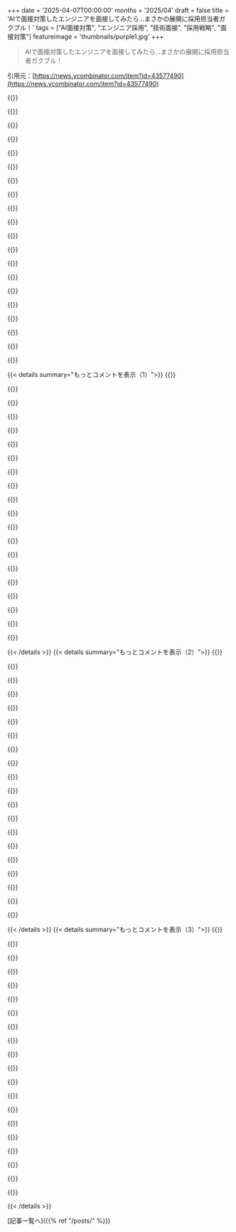 +++
date = '2025-04-07T00:00:00'
months = '2025/04'
draft = false
title = 'AIで面接対策したエンジニアを面接してみたら…まさかの展開に採用担当者ガクブル！'
tags = ["AI面接対策", "エンジニア採用", "技術面接", "採用戦略", "面接対策"]
featureimage = 'thumbnails/purple1.jpg'
+++

> AIで面接対策したエンジニアを面接してみたら…まさかの展開に採用担当者ガクブル！

引用元：[https://news.ycombinator.com/item?id=43577490](https://news.ycombinator.com/item?id=43577490)

{{<matomeQuote body="この記事で使われてる「怖い」って言葉が引っかかるんだよねー。<br>マジで採用って怖いじゃん？コストもヤバいし。クビにするのも大変だし、訴えられるリスクもあるし。ヤバい奴雇って、会社のシステム触らせて、情報持ち出されたら目も当てられないし。でも、やらざるを得ないんだよね。<br>ただ、AIが出てきても、そういう状況ってマジで変わってないと思うんだわ。みんな何百年も前から経歴詐称してるし。AI使いこなしてる候補者が増えたら、面接とかも10年前みたいに戻るんじゃない？対面でガッツリ話して、ホワイトボードでコーディングさせるみたいな。そしたら、この5年くらいで当たり前になったものが、また変わってくるかもね。<br><br>・また出張面接とか増えそう。<br>・コミュ障とか、発達障害っぽい人は、また頑張ってコミュ力上げなきゃいけなくなる。<br>・あと、みんなスーツ買おうぜ。<br><br>会社は、採用チームの飛行機代とか、会議室レンタル代に1300～1500ドルくらい出すの、マジで検討した方がいいと思う。ヘンな奴雇って、半年で5万ドル損するより、絶対マシだって。" userName="no-dr-onboard" createdAt="2025-04-07T19:10:51" color="#ff33a1">}}

{{<matomeQuote body="＞　- And yeah、 you guys、 it’s time to buy a suit.”<br><br>他の人も言ってるけど、IT業界で働いてる？俺が見てきた感じだと、部長とかVPでもTシャツで面接してくるのが普通だよ。ジーンズで仕事してるし。むしろ、スーツ着てる人には偏見があると思う。「こいつ、絶対エンジニアじゃない。スーツ着てるし」みたいな。<br><br>だから、テック企業で服装規定がマジで変わらない限り、スーツ着ていくのはマジでオススメしない。" userName="jaredklewis" createdAt="2025-04-07T20:44:15" color="">}}

{{<matomeQuote body="昔、Microsoftの面接にスーツ着て行ったら落とされたことあるわー（90年代だけど）。向こうもわざわざ言ってたし。" userName="ChrisMarshallNY" createdAt="2025-04-08T09:24:08" color="">}}

{{<matomeQuote body="マジそれな。Apple Storeのバイト面接に襟付きシャツ着て行ったら落とされたことあるわ（事前に「フォーマルな格好はしないで」って言われてたのに）。「うちのノリじゃない」って言われたし。マジで差別だと思った。" userName="mathgeek" createdAt="2025-04-08T13:43:04" color="">}}

{{<matomeQuote body="いや、フォーマルな格好はしないでって言われてたなら、それは差別じゃなくて、指示に従ってないだけじゃない？もし、スーツ着てこいって言われた面接にジーンズとポロシャツで行ったら、俺も落とされると思うわ。" userName="noirbot" createdAt="2025-04-08T14:09:35" color="">}}

{{<matomeQuote body="つまり、IT業界はスーツを排除したけど、面接で服装で人を判断したいって気持ちは残ったってこと？<br><br>マジ最高じゃん？　/S" userName="michaelt" createdAt="2025-04-08T10:30:12" color="">}}

{{<matomeQuote body="逆スノビズムって、奴隷道徳みたいなもんだよね。高い基準を、意図的で不寛容で、中途半端なものをありがたがる歪んだ鏡に変えちゃうんだ。<br><br>少なくとも、スーツを求めるのは、美的にも人間的にも価値のあるものを求めてる。逆スノビズムは、服装を悪く、そしてそれ以下にすることを求めるんだ。" userName="lo_zamoyski" createdAt="2025-04-08T13:16:53" color="">}}

{{<matomeQuote body="スーツがTシャツとジーンズより「美的」で「尊厳がある」って言う根拠を教えてくれよ。" userName="yks" createdAt="2025-04-08T13:49:06" color="">}}

{{<matomeQuote body="マジで、真に受けない方がいいよ。IT業界でスーツ着てたら浮くって（マネジメント職でも）。IT業界は「スーツ着なくてもスーツ着てる奴らと同じくらいの給料もらえる」ってことを最初にやったんだから。自分らしくいればいいんだよ。" userName="siva7" createdAt="2025-04-08T06:08:52" color="#785bff">}}

{{<matomeQuote body="俺が学んだのは、普段はスーツ着なくても、面接の時だけ着るってのもアリだってこと。第一印象は大事だし。スーツ着れるってわかれば、その後は短パンでも気にされなくなるかもね…だから、俺にもコミュ力あるのかも　:D" userName="_blk" createdAt="2025-04-08T07:03:03" color="">}}

{{<matomeQuote body="第一印象は大事だけど、上の人の言うこともわかるなー。スーツが逆効果になる場合もあるってことだよね。誰もスーツ着ない環境なら。" userName="tuvang" createdAt="2025-04-08T08:19:02" color="">}}

{{<matomeQuote body="それ信じるには証拠が欲しいな。ソーシャルなサインって、みんなが思ってる以上に強力なんだよね。面接官が無意識に自分と似た人を雇っちゃうのと同じでさ。スーツ着てった方が有利だと思うけどなー。hard-skillの職種だと効果は薄いかもだけど。" userName="roenxi" createdAt="2025-04-08T08:46:39" color="#45d325">}}

{{<matomeQuote body="第一印象は大事だけど、上の人の言うこともわかるなー。スーツが逆効果になる場合もあるってことだよね。<br>スーツにも色々あるし。サイズが合ってないとか、似合ってないとか、着てて落ち着かないならマイナスになるかも。でも、似合ってて、着心地も良いスーツなら、むしろプラスになるんじゃないかな。" userName="dagw" createdAt="2025-04-08T09:41:44" color="">}}

{{<matomeQuote body="開発の面接にスーツで来る人見ると、こう思うかなー。<br>(1) めっちゃ仕事に困ってるんだな。交渉で不利になるかも。<br>(2) スキルじゃなくて、見た目でアピールしたいの？<br>(3) 見た目ばっかり気にして、技術がおろそかになってるかも。<br>(4) “EnTeRpRiSe software” 開発者じゃないといいな。もしそうなら、チームに配属されませんように。もしチームに配属されても、次長は見た目じゃなくて、技術力で判断してくれますように。<br>先入観なしで接するけど、マネージャー候補って思っちゃうかも。エンジニアとしては、マイナスポイントだよね。" userName="zelphirkalt" createdAt="2025-04-08T15:37:07" color="#38d3d3">}}

{{<matomeQuote body="考え方が狭い気がするなー。差別的ってわけじゃないけど、その一歩手前って感じ。<br>見た目に気を遣いたいだけかもしれないじゃん？見た目が自信に繋がって、面接で良いパフォーマンスが出せるかもしれないし。<br>もし候補者が手入れされたヒゲで来たら「ヒゲに時間かけすぎ。ダメなプログラマーだ」って思う？思わないでしょ？<br>批判するつもりはないけど、techの考え方と真逆だよね。実力で判断されるべきで、それ以外は関係ないじゃん。そういう考え方が、女性やマイノリティに敵対的な環境を作るんだよ。北米の業界はエゴイスティックなだらしない人が多いことで知られてるけど、変わってきてると思ってた。" userName="amrocha" createdAt="2025-04-08T17:25:58" color="#45d325">}}

{{<matomeQuote body="＞見た目に気を遣いたいだけかもしれないじゃん？見た目が自信に繋がって、面接で良いパフォーマンスが出せるかもしれないし。<br>気に入るかどうかは別として、自信を持つためにスーツが必要な場合、それはその人について何かを物語ってる。それは彼らのスキルとは関係のない性格の癖かもしれないけど、そうでない場合も多い。自信を持つためにスーツを着る必要はないよね。<br>＞実力で判断されるべきで、それ以外は関係ないじゃん。そういう考え方が、女性やマイノリティに敵対的な環境を作るんだよ。<br>tech企業は「culture fit」を理由にどれくらいの頻度で差別する？誰かの性格への適合性は大きな争点になることがよくあるし、スーツを着ることは誰かの性格と選択の一部。絶対的な状態であるとは主張しないけど、必要以上に着飾ることは文化を理解していないことを意味するので、考慮する必要がある。" userName="Kirby64" createdAt="2025-04-08T18:05:13" color="">}}

{{<matomeQuote body="自分の言ってる事が差別的だって気づいてる？<br>「スーツを着る」を、プログラミングスキルと関係ないものに置き換えてみて。ドレスを着る。特定の話し方をする。年を取っている。<br>人のパフォーマンス以外のことで判断し始めたら、もう終わりだよ。人の個性は面接で伝わるもの。1時間一緒に作業すれば、その人がどんな人か大体わかるはず。スーツがあろうがなかろうが。" userName="amrocha" createdAt="2025-04-09T01:02:15" color="#785bff">}}

{{<matomeQuote body="基本的には、顧客対応がないならスーツは不要って感じだよね。清潔でちゃんとした服装なら十分。スーツや制服が必要なら、事前に言われるはずだし。" userName="drivingmenuts" createdAt="2025-04-07T21:48:13" color="">}}

{{<matomeQuote body="基本は、その職についてる人よりワンランク上の服装で行くことだよね。みんながパーカーと短パンなら、パンツを履く。みんなが襟付きポロシャツなら、ビジネスカジュアルにジャケットを羽織る、みたいな。逆に、場違いな格好で行くと、準備不足に見えちゃうし。スーツでhoodie shopに行ったら、リサーチ不足だと思われるよね。<br>スタートアップだと、スーツだけで落とされそうになった人もいるよ。第一印象で損しちゃうよね。" userName="sethammons" createdAt="2025-04-08T08:56:17" color="#ff5733">}}

{{<matomeQuote body="採用がそれほど変わらないっていうのは同意だけど、予測は的外れだと思うなー。<br>＞- people are probably going to have to fly out for interviews, again.<br>どこに飛ぶの？オフィスがない会社も多いじゃん。<br>＞- awkward and/or neurodivergent people are going to have to learn social skills again.<br>「neurodivergentな人は頑張れ」っていう、昔ながらの偏見だよね。<br>＞- And yeah, you guys, it's time to buy a suit.<br>スーツは30年前からtechじゃ時代遅れだよ。もっと時代遅れになってるし。ファッションはそう簡単じゃないんだよ。<br>contract-to-hireが増えるんじゃないかな。「コードを説明する」面接とか。業界全体が改善されるといいな。" userName="eikenberry" createdAt="2025-04-07T20:42:47" color="#785bff">}}

{{< details summary="もっとコメントを表示（1）">}}
{{<matomeQuote body="マジ偏見じゃん。採用は一番いい候補者を見つけること。もし他の３人と１時間会議室にいられないなら、君の技術が多少劣ってても、もっと合う人が100％いるってこと。仕事にはソフトスキルも必要だし、それって全然偏見じゃないと思うよ。" userName="donnachangstein" createdAt="2025-04-07T22:40:15" color="">}}

{{<matomeQuote body="＞採用は一番いい候補者を見つけること。もし他の３人と１時間会議室にいられないなら、君の技術が多少劣ってても、もっと合う人が100％いるってこと。<br>＞仕事にはソフトスキルも必要だし、それって全然偏見じゃないと思うよ。<br><br>全部、耳が聞こえない人とか、目が見えない人とか、体の不自由な人にも当てはまるよね。同じロジックをそういう人に使ってみなよ。差別訴訟で負けるのを楽しみにね。" userName="DaSHacka" createdAt="2025-04-08T08:03:43" color="#785bff">}}

{{<matomeQuote body="＞もし他の３人と１時間会議室にいられないなら、君の技術が多少劣ってても、もっと合う人が100％いるってこと。<br><br>そもそも、それが仕事内容だって決めつけてる？誰とも話さない、誰とも会議室にいない仕事だったら？<br>＞採用は一番いい候補者を見つけること。<br>じゃあ、LeetCodeって何なのさ？" userName="re-thc" createdAt="2025-04-08T05:45:07" color="">}}

{{<matomeQuote body="誰とも話さない仕事ならそれでいいじゃん。コーディングの仕事でも、データ構造の深い知識が要らないこともあるし。会社やプロジェクトによって違うんだから。<br>ソフトスキルとか、人とコミュニケーションを取る能力を否定してるわけじゃないよ。それに、別の視点から考えると、採用担当者は反社会的な人とか、マジで性格悪い人にどこまで配慮すべきなの？陰湿な裏切り者が、他の人から嫌われてるってだけで、採用で不利になるのはおかしい？" userName="motorest" createdAt="2025-04-08T05:58:39" color="#785bff">}}

{{<matomeQuote body="何百マイルも飛行機で移動したかもしれない人が、プレッシャーの中で会議室に座ってる状況でソフトスキルを測っても、普段の仕事とは違うと思う。そういう状況で実力が出せない優秀なエンジニアをたくさん見てきた。" userName="fzeroracer" createdAt="2025-04-08T06:16:01" color="#ff5c5c">}}

{{<matomeQuote body="＞何百マイルも飛行機で移動したかもしれない人が、プレッシャーの中で会議室に座ってる状況でソフトスキルを測っても、普段の仕事とは違うと思う。そういう状況で実力が出せない優秀なエンジニアをたくさん見てきた。<br><br>君が言ってるのは、採用方法の有効性についてだよね？ソフトスキルの価値や重要性を否定してるわけじゃないでしょ。<br>それに、プレッシャーの中で力を発揮できるのは大事なスキルだよ。もし他の人と一緒にいるとダメな候補者がいたら、同じ状況で力を発揮できる他の候補者がいるなら、その人を採用しないのは当然だと思うけど。" userName="motorest" createdAt="2025-04-08T11:40:34" color="#ff5733">}}

{{<matomeQuote body="演劇関係以外で、こんな面接する業界ないよ。シニアの人にプレッシャーの中で”ワークサンプル”を作らせるなんてありえない。話を聞いて、過去の仕事について深く掘り下げるだけ。<br>俺が今まで見てきた本当にヤバい採用って、プレッシャーの中で技術面接をパスするのが上手い、マイナスの生産性を持つエンジニアばっかりだった。<br>それに、スタートアップから大企業のスタッフ+の役職まで、何十年も働いてきたけど、パフォーマンス重視の技術面接なんて経験したことないよ。たとえ火事場みたいな状況でも、全然違う。" userName="sarchertech" createdAt="2025-04-08T12:11:52" color="#38d3d3">}}

{{<matomeQuote body="ずっと思ってたんだけど、医者版のLeetCodeってあるの？病院が外科医を面接するとき、死体を用意して、15分で胆嚢を摘出させて、面接官がメスの持ち方とかをチェックするの？" userName="ryandrake" createdAt="2025-04-08T12:37:30" color="#ff33a1">}}

{{<matomeQuote body="人とコミュニケーションを取れることを求めるのは”偏見”じゃないと思う。" userName="creato" createdAt="2025-04-07T20:59:34" color="">}}

{{<matomeQuote body="私は耳が聞こえなくて、通話にはリアルタイムのキャプションを使ってる。対面での面接だと、すごく不利で、最高のパフォーマンスが出せない。ビデオ通話なら、対等だよ。<br>「人とコミュニケーションを取れることを求める」って、そんな単純な話じゃないんだ。" userName="qkeast" createdAt="2025-04-07T21:56:46" color="#785bff">}}

{{<matomeQuote body="ドイツだと診断書があれば例外もあるかもね。でも、うちの会社は対面でのやり取りを重視してるから、できれば会ってみたいってのが本音かな。" userName="atoav" createdAt="2025-04-08T05:34:26" color="">}}

{{<matomeQuote body="それを証明しろって言うのは、違法な国もあるからね。" userName="mariusor" createdAt="2025-04-08T06:36:38" color="">}}

{{<matomeQuote body="“耳が聞こえないって証明して”って言うのは失礼だけど、嘘をつく人を雇いたくないのも事実。ドイツだとTaubenausweisとかGehöhrlosigkeitsbescheinigungみたいな証明書があるんじゃないかな。企業はHRに見せるのを期待すると思うよ。" userName="biztos" createdAt="2025-04-08T09:24:01" color="">}}

{{<matomeQuote body="＞AIで何も変わってないって意見もあるけど<br>嘘をつくのは前からできたけど、AIのせいで嘘をつく人が増えた気がするんだよね。AIが嘘を捏造してくれるから、罪悪感が薄れるのかも。AIを使ってズルするのは“フェア”だって考える人もいるし。企業がAIで候補者をスクリーニングしてるからって理由で。筋は通ってないけど、階級闘争として捉える人には響くみたい。" userName="Aurornis" createdAt="2025-04-07T19:25:50" color="#ff5733">}}

{{<matomeQuote body="AIで変わったよ。詐欺師を見抜くのが難しくなって、企業は損してる。" userName="esafak" createdAt="2025-04-07T19:27:55" color="">}}

{{<matomeQuote body="何も変わってないって言ってる人は、最近面接してないんじゃないかな。" userName="Joeboy" createdAt="2025-04-07T20:08:36" color="">}}

{{<matomeQuote body="＞企業は採用チームの航空券代と会議室のレンタル代に1300～1500ドル払えばいいだけ。<br>半年間間違った人を雇って5万ドルを無駄にするよりずっと安い。俺が飛行機で行く会社はほとんどないけどね。解雇をもっと簡単にして、採用ミスで解雇するなら手厚い退職金を払って、最初はリモートで始めて、ミスに気づいたらライフスタイルを変えさせないようにするのがいいと思う。" userName="aaomidi" createdAt="2025-04-07T19:24:49" color="">}}

{{<matomeQuote body="“fire fast”は有効な戦略だと思ってたけど、実際にやってる会社に入ったら、すぐに人がいなくなるから雰囲気が悪くなるんだよね。解雇された人はコードを見ない人たちと仲良くなってたりするから、周りが心配するんだよ。" userName="Aurornis" createdAt="2025-04-07T19:27:40" color="#45d325">}}

{{<matomeQuote body="面接のために飛行機で行かないなら、興味ないってことだし、企業もそう考えるべき。COVID以前はそれが普通だった。" userName="ghaff" createdAt="2025-04-07T20:16:56" color="">}}

{{<matomeQuote body="AIで準備するのが問題なんじゃなくて、経験を偽るのが問題だってことだよね。それ自体は昔からあることじゃん。俺はLeetCodeの問題を解くときにAIにヒントをもらったりして準備してるけど、めっちゃ役立つよ。面接はプレゼンじゃなくて会話なんだから、AI相手に練習するのはアリでしょ。候補者がその場でそれらしい経験をでっち上げられなかったってだけの話じゃん。" userName="jamesgasek" createdAt="2025-04-08T11:56:34" color="">}}


{{< /details >}}
{{< details summary="もっとコメントを表示（2）">}}
{{<matomeQuote body="＞仕事の要件に関して言えば、問題は多様すぎる経験を求めたり、簡単に学べることを要求したりすることだと思うぜ。＜br>それって、ウソをつくやつが得をするってことじゃん？だからみんなウソをつくんだよ。新卒の子と話したんだけど、ボランティア経験しかないからなかなか仕事が見つからないんだって。だから、履歴書にウソを書けって言っちゃったよ。" userName="dennis_jeeves2" createdAt="2025-04-08T17:10:34" color="#45d325">}}

{{<matomeQuote body="俺はPDFに隠し文字を仕込むって妥協案でやってるわ。考えうる限りのキーワードを詰め込んでる。だって、ロボットにウソをつくことに何の抵抗もないし、履歴書すら読まないような採用プロセスを尊重する必要もないじゃん？面白いことに、特定の技術を持ってなくてもオファーが来たりするんだよね。ただ、個人的な倫理観として、人にウソはつけないけどね。" userName="_bin_" createdAt="2025-04-08T17:40:10" color="#45d325">}}

{{<matomeQuote body="OCRシステムって、まだ隠し文字を検出するの？もうピクセルベースの画像認識を使ってると思ってた。" userName="polishdude20" createdAt="2025-04-08T18:24:47" color="">}}

{{<matomeQuote body="え、それまだ通用するんだ？10年前に聞いたことあるけど。" userName="hansvm" createdAt="2025-04-08T18:38:47" color="">}}

{{<matomeQuote body="いやいや、それはただの言い訳でしょ。ヨーロッパの大企業なら、社内でマークされて、10年間は働けなくなるよ。そんなことする意味ないって。会社は最高の候補者を求めてるんだから。たとえ全員失敗したとしても、一番マシな失敗が最高の候補者なんだよ。" userName="jajko" createdAt="2025-04-08T18:16:55" color="">}}

{{<matomeQuote body="アメリカだと、内定を辞退しても5年くらいブラックリストに載るだけだよ。個人的なことじゃなくて、ビジネスだからね。" userName="SR2Z" createdAt="2025-04-09T01:43:18" color="">}}

{{<matomeQuote body="“内定を辞退する”ってどういう意味？単にオファーを断るってこと？それがブラックリストに載る理由になるの？" userName="wyclif" createdAt="2025-04-09T03:23:46" color="">}}

{{<matomeQuote body="＞仕事の要件に関して言えば、問題は多様すぎる経験を求めたり、簡単に学べることを要求したりすることだと思うぜ。＜br>マジで？それが一番の問題？会社はお金を払ってサービスを受けたいんだよ。彼らが不合理な期待をしてるからって、それを満たすためにウソをついて騙してもいいってことにはならないでしょ。不合理な期待は報われるべきじゃないし、そもそも“バカで自分の首を絞めてる”ってだけの話じゃん。他人を騙してお金を奪うのは詐欺だし、人を傷つける行為だよ。全然比較にならない。" userName="gspencley" createdAt="2025-04-08T17:34:05" color="">}}

{{<matomeQuote body="みんながウソをついてたら、正直者が損をするってことなんだよね。そういう状況だと、ウソをついてみんなと対等になるか、正直に不利な立場に甘んじるかの選択になる。ウソをつく人が増えれば、正直者が排除されて、ウソをつくことが社会的に許容されるようになって、さらにウソをつく人が増える…って悪循環。" userName="miki123211" createdAt="2025-04-08T19:02:39" color="#ff5c5c">}}

{{<matomeQuote body="みんなが嘘をつくわけじゃないって。そう言うのは、自分を正当化しようとしてるだけじゃね？<br>正直に話せば、面接でダメだったところがわかるじゃん。そこを頑張ればいいんだよ。趣味でプロジェクトでもやって経験積んで、面接でアピールすればいいじゃん。正直に話せるし、自信もつくし。「ここが弱かったから、自分で勉強した」って言えば、人間性も伝わるし。" userName="ralferoo" createdAt="2025-04-09T06:33:10" color="#ff5733">}}

{{<matomeQuote body="そもそも、盛ったCVじゃないと面接にすら行けない会社もあるし、面接や採用のプロセスで嘘をつく人がペナルティを受けないのも問題なんだよね。正直者がバカを見るって思われてるから、みんな嘘をつくんだよ。<br>（この認識が正しいかどうかは大事な点だけどね。全部嘘だっていう考え方は間違ってると思うけど、嘘で成功してる人もいるし、正直者が失敗することも多いよね）" userName="rcxdude" createdAt="2025-04-09T09:21:07" color="">}}

{{<matomeQuote body="嘘をつくのはダメだって。CVで面接に行けないなら、必要なスキルがないってことじゃん。<br>嘘をつく以外にも、スキルを身につけるために個人的なプロジェクトをしたり、資格を取ったり、今の仕事でスキルを身につける方法を探したりできるじゃん。そうすれば、本当に価値が上がって、面接のチャンスも増えるよ。<br>面接で嘘がバレたら、ブラックリストに入れられて当然。嘘つきだって思われたら、信用されないよ。" userName="ralferoo" createdAt="2025-04-09T16:09:25" color="#ff5733">}}

{{<matomeQuote body="プロセスの前提が間違ってるんだよ。会社によっては、CVのフィルタリングに引っかかるスキルを持ってる人が誰もいない場合もあるんだよ。それはおかしいから直すべきだけど、嘘をつかないと仕事につけないってことなんだよね。会社はスキルが必要ないから気づかないし、正直者が損をするんだよ。<br>僕はそこまで追い詰められたことはないけどね。でも、採用がおかしい会社を見てると、「候補者が嘘をつくのが悪い」とは言い切れないよ。人はインセンティブと結果に反応するから、嘘をつくインセンティブが強くて、リスクが少ないなら、嘘をつく人がいても不思議じゃないよ。" userName="rcxdude" createdAt="2025-04-09T17:05:59" color="#785bff">}}

{{<matomeQuote body="＞ It’s entirely possible for a company to have a broken enough hiring process that no-one legitimately has the list of skills that the first line of CV filtering is pattern-matching against. <br>＞”企業が十分に壊れた採用プロセスを持っている可能性は十分にある。その場合、CVフィルタリングの最初の段階でパターンマッチングされるスキルのリストを、誰も正当に持っていない”<br>これも自己正当化のための間違った仮定に基づいているよ。<br>もし会社がたくさんのCVを受け取っても、誰もスクリーニングを通過しないなら、スクリーニングの基準が高すぎるか、基準は正しいけど候補者が見つからないって気づくはずだよ。基準が高すぎるなら、期待値を下げて採用プロセスを繰り返すかもしれない。<br>もし一つの役割を埋めたいだけなら、要件を満たす候補者が少なくとも一人いれば、99.9%の候補者をスクリーニングしても問題ない。もちろん、あなたが言うように、そんな稀な人材なら、会社が払える額よりも高い給料を求めてるかもしれない。その場合、期待値を下げるか、もっと払うかを決めることができる。それは会社のビジネス上の判断であって、求職者の判断じゃないよ。<br>会社が何を探していて、何人がフィルタリングを通過しているかを知っているのは会社であって、あなたじゃない。あなたがスキルを持っていないからといって、「誰もそのスキルを持っていない」と決めつけるのは間違いだし、嘘をつく理由にはならない。<br>あなたが「そこまで必死になったことはない」と言うなら、この行動を擁護すべきじゃない。あなたが応募できる仕事が、嘘をついて面接を突破した人が採用されてしまうのは、あなたにとって損だよ。それはあなたにとっても会社にとっても良い結果じゃないよね？" userName="ralferoo" createdAt="2025-04-10T09:17:24" color="">}}

{{<matomeQuote body="現実を見てないよね。理想論じゃなくて、実際にどうなってるかって話だよ。何かを正当化するために屁理屈をこねくり回すのは、システムのインセンティブや力学を冷静に評価することとは違うんだよ。" userName="fc417fc802" createdAt="2025-04-10T09:39:34" color="">}}

{{<matomeQuote body="CVや面接で嘘をつくのは、「システムのインセンティブや力学を冷静に評価すること」じゃないよ。ただの詐欺だよ。" userName="ralferoo" createdAt="2025-04-10T12:43:59" color="#45d325">}}

{{<matomeQuote body="インドでは、AIを使ってCVを捏造する人が多いんだって。「AIを使って、求人情報のキーワードに合わせる」って言うらしいよ。<br>インドのSDE市場は、Goodheart's lawの極端な例だね。それはまた別の話だけど！" userName="never_inline" createdAt="2025-04-08T12:33:41" color="">}}

{{<matomeQuote body="＞ They say they “use AI to match the keywords in job description”. <br>＞”彼らは「求人情報のキーワードに一致させるためにAIを使用する」と言っています。”<br>もし採用担当者がキーワードだけでCVを選んでるなら、せめて人間の面接にたどり着くためにキーワードに合わせるしかないじゃん？<br>インドに限らず、一般的にね。採用がおかしいから、みんな自分のチャンスを最大化するために工夫してるんだよ。" userName="FirmwareBurner" createdAt="2025-04-08T14:21:43" color="">}}

{{<matomeQuote body="AIは平気で嘘をついたり、もっともらしいことをでっち上げたりするからね。" userName="never_inline" createdAt="2025-04-08T15:36:48" color="">}}

{{<matomeQuote body="どうすりゃいいんだ？必要なスキルにマッチする職を探すしかないっしょ。" userName="rafaelmn" createdAt="2025-04-08T15:13:40" color="">}}


{{< /details >}}
{{< details summary="もっとコメントを表示（3）">}}
{{<matomeQuote body="もし自分の経験に合う求人がなくて、独学で勉強した全然違う技術スタックにピボットしなきゃいけない場合はどうすればいいんだ？失業しろってか？ここはソフトウェアエンジニアリングの話だろ、医学やロケット科学じゃないんだから。" userName="FirmwareBurner" createdAt="2025-04-08T15:31:56" color="">}}

{{<matomeQuote body="＞もし自分の経験に合う求人がなくて、独学で勉強した全然違う技術スタックにピボットしなきゃいけない場合はどうすればいいんだ？失業しろってか？”<br>独学で勉強して実際に手を動かしたなら、そう言えばいいし、成果物を見せればいいじゃん。そうでなければ、嘘をつくのと同じことだよ。脳外科医になりたいけど資格がないって場合は？脳外科に関しては失業すべきだけど、訓練しながらできる仕事はいくらでもある。<br>＞ソフトウェアエンジニアリングの話だろ、医学やロケット科学じゃないんだから。”<br>ソフトウェアエンジニアリングは医学やロケット科学の重要な要素だし、間違えると人が死ぬこともあるんだぞ。それに、資格のある人が仕事を得る機会を奪ったり、同僚を騙したりすることにもなる。結局は、他人や自分の原則をどれだけ大切にするかによるんじゃない？" userName="ImPostingOnHN" createdAt="2025-04-08T15:41:22" color="#45d325">}}

{{<matomeQuote body="＞独学で勉強して実際に手を動かしたなら、そう言えばいいし、成果物を見せればいいじゃん。”<br>履歴書をチェックするRecruiterやHRは、趣味でやったことを職務経験として認めないんだよ。「実務経験〇年」みたいなキーワードマッチングしかしない。だから、嘘をつくしかないんだよ。そうしないと、技術的な知識を浅くしか判断しない人にたどり着けない。<br>＞脳外科医になりたいけど資格がないって場合は？”<br>悪質な詭弁はやめてくれ。技術スタックを変えるのは脳外科医になるのとは違うだろ。お気を悪くしないでほしいけど、あんたの態度や悪意、共感の欠如は、貧困や失業を経験したことがない特権階級から来てるんじゃないか？仕事で言ったことをちゃんとこなせるなら、履歴書に嘘があろうがなかろうが、両者が満足してるなら関係ないだろ。" userName="FirmwareBurner" createdAt="2025-04-08T15:44:47" color="">}}

{{<matomeQuote body="＞誰が気にするんだよ、履歴書の経験が嘘かどうか”<br>はっきり言うけど、それは詐欺って言うんだよ。個人的な利益（この場合は雇用）のために虚偽の申告をするのは、典型的な例の一つだ。誰もチェックしなくても、普段はバレなくても、不正は不正。もし誰かが嘘をついてチームに入ってきたことがわかったら、その人の信頼性は地に落ちるよ。" userName="tyzoid" createdAt="2025-04-08T17:38:38" color="#ff5733">}}

{{<matomeQuote body="＞技術スタックを変えるのは脳外科医になるのとは違う”<br>ソフトウェアエンジニアリングは医学やロケット科学の重要な要素で、間違えると人が死ぬこともある。それに、資格のある人の仕事を奪い、同僚を騙すことになる。<br>＞RecruiterやHRは趣味でやったことを職務経験として認めない”<br>いつもそうとは限らない。履歴書にスキル、個人プロジェクト、経験年数を書けば、技術者が判断してくれるかも。俺はそうだった！<br>＞だから、嘘をつくしかない”<br>それは普通の嘘だよ。他人を傷つけることになる。<br>＞あなたの態度、悪意、共感の欠如は特権階級から来てる”<br>それは失礼だ。私が態度が悪く、悪意があり、共感がないと言っていることになるからだ。中身に集中してくれ。<br>＞貧困や失業を経験したことがない”<br>嘘のせいで職を奪われた人の貧困や失業についても考えてみてくれ。あなたは他人よりも重要じゃないし、貧困や失業はあなたにとっても他人にとっても悪いことだ。<br>＞仕事で言ったことをこなせるなら”<br>能力や経験について嘘をついている人の話をしているんだから、履歴書や面接で言ったことをこなせるわけがない。" userName="ImPostingOnHN" createdAt="2025-04-08T15:48:42" color="">}}

{{<matomeQuote body="＞自分の経験に合う求人がなくて、独学で勉強した全然違う技術スタックにピボットしなきゃいけない場合はどうすればいいんだ？”<br>機械工学からソフトウェアエンジニアになったけど、面接でできることを示せるように準備して、うまくいったよ。" userName="WalterBright" createdAt="2025-04-08T18:43:16" color="">}}

{{<matomeQuote body="でも、まず面接を受けなきゃいけないんだよ。それが一番難しいんだ。誰もがそんなチャンスに恵まれるわけじゃない。ホームレスになるか、面接を受けるまで嘘をつくかってこと？<br>実は機械エンジニアじゃなくてCSエンジニアなんだ。ただ、もうあまり使われてない技術スタックの経験が豊富で、別のスタックを学べないわけじゃないけど、チェックボックスみたいに扱う差別的な採用慣行には我慢できないから、雇用者やRecruiterのクソみたいな採用慣行を回避するしかないんだ。" userName="FirmwareBurner" createdAt="2025-04-08T19:04:55" color="">}}

{{<matomeQuote body="面接で嘘をつくとどうなると思う？最近、チームでそういうことがあったんだ。急いで採用したら、とんでもないやつを雇ってしまって、2週間でクビにした。運良く採用されて6週間分の給料をもらうのがベストケースなの？" userName="rafaelmn" createdAt="2025-04-08T15:48:59" color="#45d325">}}

{{<matomeQuote body="知らんけど、仕事を得た後、上司や同僚から素晴らしい評価をもらえたよ。みんなが無能ってわけじゃないんだな。<br>あることが得意な人は、他のことも得意になるかもしれない。でもHRやRecruiterは、適応性や転用可能なスキルを見抜くのが苦手か、リスクを避けて安全策を取りたいだけなんだよ。だから、履歴書にキーワードがなかったり、経験年数が足りなかったりするだけで、できるはずの仕事を見逃してしまうんだ。" userName="FirmwareBurner" createdAt="2025-04-08T19:06:26" color="">}}

{{<matomeQuote body="スキルが全部完璧にマッチしてないと即落とされるってマジ？そりゃ嘘ついてでも突破したくなるわー。" userName="gosub100" createdAt="2025-04-08T16:08:16" color="">}}

{{<matomeQuote body="もっと上手い嘘つきに負けても文句言うなよ。嘘で得しようとするお前も、正直な応募者の邪魔してんだからな。結局同じゲームだよ。結局人間なんて、自分のために他人を蹴落とすのが好きなんだよね。数千年じゃ変わんないってこと。" userName="ImPostingOnHN" createdAt="2025-04-08T16:16:40" color="#ff5733">}}

{{<matomeQuote body="＞他の人を蹴落とすのが平気って話だけど、<br>リクルーターこそ俺の給料からピンハネして、電話取り次ぎとスパム送るくらいしか価値ないじゃん。あいつら傷つこうが知ったこっちゃねーわ。" userName="gosub100" createdAt="2025-04-08T16:21:53" color="">}}

{{<matomeQuote body="企業は優秀な人材を紹介してくれたリクルーターに高いフィーを払うんだよ。リクルーターは顧客と提供者をマッチングする仲介業者。その対価をもらってるだけ。別に誰かを“害してる”わけじゃない。全部お互い納得の上でやってるんだから。" userName="WalterBright" createdAt="2025-04-08T18:47:15" color="">}}

{{<matomeQuote body="なんで給料のパーセンテージ取るんだろ？俺みたいに時給で働けばいいじゃん。俺は会社の売上のパーセンテージで働いてないぞ。" userName="gosub100" createdAt="2025-04-08T21:22:42" color="">}}

{{<matomeQuote body="＞問題は経歴詐称だよな。<br>LLMのおかげで、大量の嘘を簡単に、しかも説得力高く作れるようになったってこと。LLMなしじゃ、履歴書選考すら通らなかったかもね。" userName="zemo" createdAt="2025-04-08T15:18:13" color="#785bff">}}

{{<matomeQuote body="ChatGPTでプログラミングの概念とか言語の機能を復習すると、Googleで調べるより便利じゃね？例えばC言語の面接対策で、'static'の意味とか聞かれたら、すぐにノイズなしの完璧な解説が得られる。ズルじゃない、単に良いツールってだけ。" userName="mytailorisrich" createdAt="2025-04-08T17:07:32" color="#45d325">}}

{{<matomeQuote body="＞leetcodeの問題をAIにヒントもらって解いてる。めっちゃ役立つ。<br>そもそもl33tc0d3みたいな質問やめればいいのに。無意味だって何度も証明されてるじゃん。" userName="exabrial" createdAt="2025-04-08T18:47:27" color="#ff5c5c">}}

{{<matomeQuote body="＞leetcodeをAIと一緒にやると、マジでパフォーマンス上がる。<br>問題の分解スキルとか、面接官との連携に集中できるからね。Metaとか、スクリーニングで20分以内にmedium-hardの問題2つ解けとか言うし！アルゴリズム思考があっても、そんな速さで解くには相当準備してないと無理ゲー。" userName="before_the_law" createdAt="2025-04-08T17:18:37" color="#785bff">}}

{{<matomeQuote body="英語は母国語じゃないけど、流暢に話せる。でも面接で聞かれる問題が、言葉が難しくて混乱するんだよね。面接プロセスが非現実的なんだよ。" userName="giancarlostoro" createdAt="2025-04-08T17:26:55" color="">}}

{{<matomeQuote body="マジでこういう詐欺師を見抜くのは簡単だよ。自分で書いたコードとか、ちょっと骨のあるサンプルを提出させればいいんだって。で、ちゃんと時間をかけてコードを読んで理解するの。面接でそのコードについて質問攻めにする。実際に書いたやつなら、何をやったか、背景、トレードオフとか、面白い話がいくらでも出てくるはず。技術的な細かいことはどうでもよくて、嘘つきかどうかを見抜きたいんだよね。もし「覚えてない」とか言い出したらアウト。どう動くか説明できないのもヤバい。写真みたいに全部覚えてる必要はないけど、何回かやれば誰がホンモノで誰が嘘つきかすぐわかるよ。当たり前のことだけど、採用にちょっとでも手間をかけないと、同じようなやる気のない候補者しか集まらないってこと。" userName="iamleppert" createdAt="2025-04-08T15:35:23" color="#ff5733">}}


{{< /details >}}


[記事一覧へ]({{% ref "/posts/" %}})
